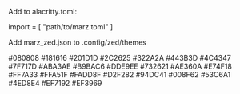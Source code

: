 Add to alacritty.toml:

import = [
"path/to/marz.toml"
]

Add marz_zed.json to .config/zed/themes

#080808
#181616
#201D1D
#2C2625
#322A2A
#443B3D
#4C4347
#7F717D
#ABA3AE
#B9BAC6
#DDE9EE
#732621
#AE360A
#E74F18
#FF7A33
#FFA51F
#FADD8F
#D2F282
#94DC41
#008F62
#53C6A1
#4ED8E4
#EF7192
#EF3969
